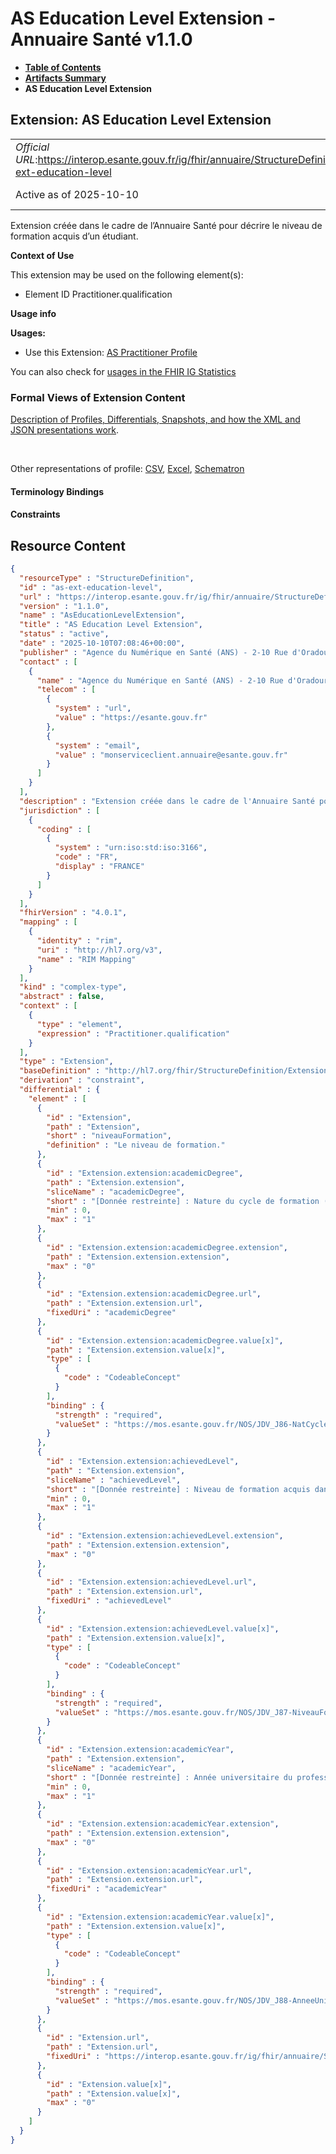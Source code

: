# AS Education Level Extension - Annuaire Santé v1.1.0

* [**Table of Contents**](toc.md)
* [**Artifacts Summary**](artifacts.md)
* **AS Education Level Extension**

## Extension: AS Education Level Extension 

| | |
| :--- | :--- |
| *Official URL*:https://interop.esante.gouv.fr/ig/fhir/annuaire/StructureDefinition/as-ext-education-level | *Version*:1.1.0 |
| Active as of 2025-10-10 | *Computable Name*:AsEducationLevelExtension |

Extension créée dans le cadre de l’Annuaire Santé pour décrire le niveau de formation acquis d’un étudiant.

**Context of Use**

This extension may be used on the following element(s):

* Element ID Practitioner.qualification

**Usage info**

**Usages:**

* Use this Extension: [AS Practitioner Profile](StructureDefinition-as-practitioner.md)

You can also check for [usages in the FHIR IG Statistics](https://packages2.fhir.org/xig/ans.fhir.fr.annuaire|current/StructureDefinition/as-ext-education-level)

### Formal Views of Extension Content

 [Description of Profiles, Differentials, Snapshots, and how the XML and JSON presentations work](http://build.fhir.org/ig/FHIR/ig-guidance/readingIgs.html#structure-definitions). 

 

Other representations of profile: [CSV](StructureDefinition-as-ext-education-level.csv), [Excel](StructureDefinition-as-ext-education-level.xlsx), [Schematron](StructureDefinition-as-ext-education-level.sch) 

#### Terminology Bindings

#### Constraints



## Resource Content

```json
{
  "resourceType" : "StructureDefinition",
  "id" : "as-ext-education-level",
  "url" : "https://interop.esante.gouv.fr/ig/fhir/annuaire/StructureDefinition/as-ext-education-level",
  "version" : "1.1.0",
  "name" : "AsEducationLevelExtension",
  "title" : "AS Education Level Extension",
  "status" : "active",
  "date" : "2025-10-10T07:08:46+00:00",
  "publisher" : "Agence du Numérique en Santé (ANS) - 2-10 Rue d'Oradour-sur-Glane, 75015 Paris",
  "contact" : [
    {
      "name" : "Agence du Numérique en Santé (ANS) - 2-10 Rue d'Oradour-sur-Glane, 75015 Paris",
      "telecom" : [
        {
          "system" : "url",
          "value" : "https://esante.gouv.fr"
        },
        {
          "system" : "email",
          "value" : "monserviceclient.annuaire@esante.gouv.fr"
        }
      ]
    }
  ],
  "description" : "Extension créée dans le cadre de l'Annuaire Santé pour décrire le niveau de formation acquis d'un étudiant.",
  "jurisdiction" : [
    {
      "coding" : [
        {
          "system" : "urn:iso:std:iso:3166",
          "code" : "FR",
          "display" : "FRANCE"
        }
      ]
    }
  ],
  "fhirVersion" : "4.0.1",
  "mapping" : [
    {
      "identity" : "rim",
      "uri" : "http://hl7.org/v3",
      "name" : "RIM Mapping"
    }
  ],
  "kind" : "complex-type",
  "abstract" : false,
  "context" : [
    {
      "type" : "element",
      "expression" : "Practitioner.qualification"
    }
  ],
  "type" : "Extension",
  "baseDefinition" : "http://hl7.org/fhir/StructureDefinition/Extension",
  "derivation" : "constraint",
  "differential" : {
    "element" : [
      {
        "id" : "Extension",
        "path" : "Extension",
        "short" : "niveauFormation",
        "definition" : "Le niveau de formation."
      },
      {
        "id" : "Extension.extension:academicDegree",
        "path" : "Extension.extension",
        "sliceName" : "academicDegree",
        "short" : "[Donnée restreinte] : Nature du cycle de formation (natureCycleFormation).",
        "min" : 0,
        "max" : "1"
      },
      {
        "id" : "Extension.extension:academicDegree.extension",
        "path" : "Extension.extension.extension",
        "max" : "0"
      },
      {
        "id" : "Extension.extension:academicDegree.url",
        "path" : "Extension.extension.url",
        "fixedUri" : "academicDegree"
      },
      {
        "id" : "Extension.extension:academicDegree.value[x]",
        "path" : "Extension.extension.value[x]",
        "type" : [
          {
            "code" : "CodeableConcept"
          }
        ],
        "binding" : {
          "strength" : "required",
          "valueSet" : "https://mos.esante.gouv.fr/NOS/JDV_J86-NatCycleForm-RASS/FHIR/JDV-J86-NatCycleForm-RASS"
        }
      },
      {
        "id" : "Extension.extension:achievedLevel",
        "path" : "Extension.extension",
        "sliceName" : "achievedLevel",
        "short" : "[Donnée restreinte] : Niveau de formation acquis dans le cycle de formation du professionnel (niveauFormationAcquis).",
        "min" : 0,
        "max" : "1"
      },
      {
        "id" : "Extension.extension:achievedLevel.extension",
        "path" : "Extension.extension.extension",
        "max" : "0"
      },
      {
        "id" : "Extension.extension:achievedLevel.url",
        "path" : "Extension.extension.url",
        "fixedUri" : "achievedLevel"
      },
      {
        "id" : "Extension.extension:achievedLevel.value[x]",
        "path" : "Extension.extension.value[x]",
        "type" : [
          {
            "code" : "CodeableConcept"
          }
        ],
        "binding" : {
          "strength" : "required",
          "valueSet" : "https://mos.esante.gouv.fr/NOS/JDV_J87-NiveauFormAcquis-RASS/FHIR/JDV-J87-NiveauFormAcquis-RASS"
        }
      },
      {
        "id" : "Extension.extension:academicYear",
        "path" : "Extension.extension",
        "sliceName" : "academicYear",
        "short" : "[Donnée restreinte] : Année universitaire du professionnel (anneeUniversitaire).\nExemple : 2015-2016.",
        "min" : 0,
        "max" : "1"
      },
      {
        "id" : "Extension.extension:academicYear.extension",
        "path" : "Extension.extension.extension",
        "max" : "0"
      },
      {
        "id" : "Extension.extension:academicYear.url",
        "path" : "Extension.extension.url",
        "fixedUri" : "academicYear"
      },
      {
        "id" : "Extension.extension:academicYear.value[x]",
        "path" : "Extension.extension.value[x]",
        "type" : [
          {
            "code" : "CodeableConcept"
          }
        ],
        "binding" : {
          "strength" : "required",
          "valueSet" : "https://mos.esante.gouv.fr/NOS/JDV_J88-AnneeUniversitaire-RASS/FHIR/JDV-J88-AnneeUniversitaire-RASS"
        }
      },
      {
        "id" : "Extension.url",
        "path" : "Extension.url",
        "fixedUri" : "https://interop.esante.gouv.fr/ig/fhir/annuaire/StructureDefinition/as-ext-education-level"
      },
      {
        "id" : "Extension.value[x]",
        "path" : "Extension.value[x]",
        "max" : "0"
      }
    ]
  }
}

```
